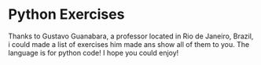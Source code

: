 # Python Exercises
Thanks to Gustavo Guanabara, a professor located in Rio de Janeiro, Brazil, i could made a list of exercises him made ans show all of them to you. The language is for python code!
I hope you could enjoy! 
